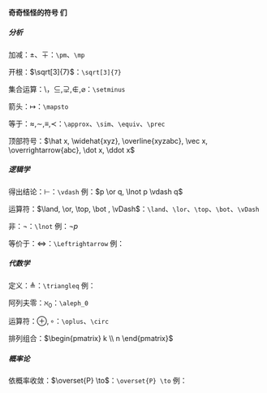 #### 奇奇怪怪的符号  们

##### 分析

加减：$\pm$、$\mp$：`\pm`、`\mp` 

开根：$\sqrt[3]{7}$：`\sqrt[3]{7}` 

集合运算：$\setminus$，$\subseteq , \supsetneq, \notin, \varnothing$：`\setminus` 

箭头：$\mapsto$：`\mapsto` 

等于：$\approx, \sim, \equiv, \prec$：`\approx`、`\sim`、`\equiv`、`\prec` 

顶部符号：$\hat x,  \widehat{xyz}, \overline{xyzabc}, \vec x, \overrightarrow{abc}, \dot x, \ddot x$ 



##### 逻辑学

得出结论：$\vdash$：`\vdash` 例：$p \or q, \lnot p \vdash q$ 

运算符：$\land, \or, \top, \bot , \vDash$：`\land`、`\lor`、`\top`、`\bot`、`\vDash` 

非：$\lnot$：`\lnot` 例：$\lnot p$ 

等价于：$\Leftrightarrow$：`\Leftrightarrow` 例：



##### 代数学

定义：$\triangleq$：`\triangleq` 例：

阿列夫零：$\aleph_0$：`\aleph_0` 

运算符：$\oplus, \circ$：`\oplus`、`\circ` 

排列组合：$\begin{pmatrix} k \\ n \end{pmatrix}$ 



##### 概率论

依概率收敛：$\overset{P} \to$：`\overset{P} \to` 例：